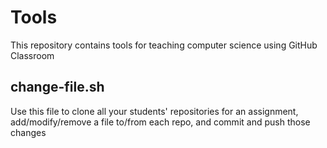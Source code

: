 # Tools
This repository contains tools for teaching computer science using GitHub Classroom

## change-file.sh
Use this file to clone all your students' repositories for an assignment, add/modify/remove a file to/from each repo, and commit and push those changes
